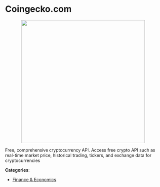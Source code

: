 # Coingecko.com
<p align="center">
    <img width="400" src="https://raw.githubusercontent.com/apis-list/apis-list/apis/coingecko-com/logo_256x256.png" />
</p>

Free, comprehensive cryptocurrency API.  Access free crypto API such as real-time market price, historical trading, tickers, and exchange data for cryptocurrencies



**Categories**:
- [Finance & Economics](https://github.com/apis-list/apis-list#finance-and-economics)





